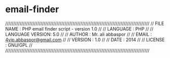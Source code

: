 email-finder
============

//////////////////////////////////////////////////////////////////////////////////////////
// FILE NAME       :  PHP email finder script - version 1.0                             //
// LANGUAGE        :  PHP                                                               //
// LANGUAGE VERSION: 5.0                                                                //
// AUTHOR          :  Mr. ali abbaspor                                                  //
// EMAIL           :  4vip.abbaspor@gmail.com                                           //
// VERSION         :  1.0                                                               //
// DATE            :  2014                                                              //
// LICENSE         :  GNU/GPL                                                           //
//////////////////////////////////////////////////////////////////////////////////////////
